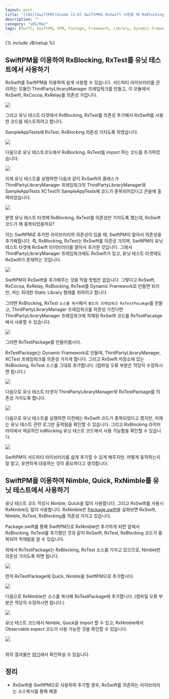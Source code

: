 ```yaml
---
layout: post
title: "[iOS][SwiftPM][Xcode 13.0] SwiftPM로 RxSwift 사용할 때 RxBlocking, RxTest를 유닛테스트에서 사용하기 - 절반해결(코드복사)"
description: ""
category: "iOS/Mac"
tags: [Swift, SwiftPM, SPM, Package, Framework, Library, Dynamic Framework, Static Library]
---
```

{% include JB/setup %}

## SwiftPM을 이용하여 RxBlocking, RxTest를 유닛 테스트에서 사용하기

RxSwift를 SwiftPM을 이용하여 쉽게 사용할 수 있습니다. 서드파티 라이브러리를 관리하는 모듈인 ThirdPartyLibraryManager 프레임워크를 만들고, 이 모듈에서 RxSwift, RxCocoa, RxRelay를 의존성 가집니다.

<p style="text-align:left;"><img src="{{ site.production_url }}/image/2021/12/20211213_01.png"/></p>

그리고 유닛 테스트 타겟에서 RxBlocking, RxTest를 의존성 추가해서 RxSwift를 사용한 코드를 테스트하려고 합니다.

SampleAppTests에 RxTest, RxBlocking 의존성 가지도록 하였습니다.

<p style="text-align:left;"><img src="{{ site.production_url }}/image/2021/12/20211213_02.png"/></p>

다음으로 유닛 테스트코드에서 RxBlocking, RxTest를 import 하는 코드를 추가하였습니다.

<p style="text-align:left;"><img src="{{ site.production_url }}/image/2021/12/20211213_03.png"/></p>

이제 유닛 테스트를 실행하면 다음과 같이 RxSwift의 클래스가 ThirdPartyLibraryManager 프레임워크의 ThirdPartyLibraryManager와 SampleAppTests XCTest의 SampleAppTests에 코드가 중복되어있다고 콘솔에 출력되었습니다.

<p style="text-align:left;"><img src="{{ site.production_url }}/image/2021/12/20211213_04.png"/></p>

분명 유닛 테스트 타겟에 RxBlocking, RxTest를 의존성만 가지도록 했는데, RxSwift 코드가 왜 중복되었을까요?

이는 SwiftPM로 추가한 라이브러리의 의존성이 있을 때, SwiftPM이 알아서 의존성을 추가해줍니다. 즉, RxBlocking, RxTest는 RxSwift를 의존성 가지며, SwiftPM이 유닛 테스트 타겟에 RxSwift 라이브러리를 알아서 추가한 것입니다. 그래서 ThirdPartyLibraryManager 프레임워크에도 RxSwift가 있고, 유닛 테스트 타겟에도 RxSwift가 존재하는 것입니다.

<p style="text-align:left;"><img src="{{ site.production_url }}/image/2021/12/20211213_05.png"/></p>

SwiftPM이 RxSwift을 추가해주는 것을 막을 방법은 없습니다. 그렇다고 RxSwift, RxCocoa, RxRelay, RxBlocking, RxTest를 Dynamic Framework로 만들면 되지만, 저는 최대한 Static Library 형태를 취하려고 합니다.

그러면 RxBlocking, RxTest `소스를 복사`해서 `별도의 프레임워크 RxTestPacakge`를 만들고, ThirdPartyLibraryManager 프레임워크를 의존성 가진다면 ThirdPartyLibraryManager 프레임워크에 적재된 RxSwift 코드를 RxTestPacakge 에서 사용할 수 있습니다.

<p style="text-align:left;"><img src="{{ site.production_url }}/image/2021/12/20211213_06.png"/></p>

그러면 RxTestPackage를 만들어봅시다.

RxTestPackage는 Dynamic Framework로 만들며, ThirdPartyLibraryManager, XCTest 프레임워크를 의존성 가지게 합니다. 그리고 RxSwift 저장소에 있는 RxBlocking, RxTest 소스를 그대로 추가합니다. (컴파일 오류 부분은 적당히 수정하시면 됩니다.)

<p style="text-align:left;"><img src="{{ site.production_url }}/image/2021/12/20211213_07.png"/></p>

다음으로 유닛 테스트 타겟이 ThirdPartyLibraryManager와 RxTestPackage를 의존성 가지도록 합니다. 

<p style="text-align:left;"><img src="{{ site.production_url }}/image/2021/12/20211213_08.png"/></p>

다음으로 유닛 테스트를 실행하면 이전에는 RxSwift 코드가 중복되었다고 했지만, 이제는 유닛 테스트 관련 로그만 출력됨을 확인할 수 있습니다. 그리고 RxBlocking 라이브러리에서 제공하던 toBlocking 유닛 테스트 코드에서 사용 가능함을 확인할 수 있습니다.

<p style="text-align:left;"><img src="{{ site.production_url }}/image/2021/12/20211213_09.png"/></p>

SwiftPM이 서드파티 라이브러리를 쉽게 추가할 수 있게 해주지만, 어떻게 동작하는지 잘 알고, 유연하게 대응하는 것이 중요하다고 생각합니다.

## SwiftPM을 이용하여 Nimble, Quick, RxNimble를 유닛 테스트에서 사용하기

유닛 테스트 코드 작성시 Nimble, Quick을 많이 사용합니다. 그리고 RxSwift를 사용시 RxNimble도 많이 사용합니다. RxNimble은 [Package.swift](https://github.com/RxSwiftCommunity/RxNimble/blob/master/Package.swift#L23)을 살펴보면 RxSwift, Nimble, RxTest, RxBlocking를 의존성 가지고 있습니다. 

Package.swift를 통해 SwiftPM으로 RxNimble만 추가하게 되면 앞에서 RxBlocking, RxTest를 추가했던 것과 같이 RxSwift, RxTest, RxBlocking 코드가 중복되어 적재됨을 알 수 있습니다.

위에서 RxTestPackage는 RxBlocking, RxTest 소스를 가지고 있으므로, Nimble만 의존성 가지도록 하면 됩니다.

<p style="text-align:left;"><img src="{{ site.production_url }}/image/2021/12/20211213_10.png"></p>

먼저 RxTestPackage에 Quick, Nimble을 SwiftPM으로 추가합시다.

<p style="text-align:left;"><img src="{{ site.production_url }}/image/2021/12/20211213_11.png"/></p>

다음으로 RxNimble은 소스를 복사해 RxTestPackage에 추가합니다. (컴파일 오류 부분은 적당히 수정하시면 됩니다.)

<p style="text-align:left;"><img src="{{ site.production_url }}/image/2021/12/20211213_12.png"/></p>

유닛 테스트 코드에서 Nimble, Quick을 import 할 수 있고, RxNimble에서 Observable expect 코드가 사용 가능한 것을 확인할 수 있습니다.

<p style="text-align:left;"><img src="{{ site.production_url }}/image/2021/12/20211213_13.png"/></p>

<br/>위의 결과물은 [여기](https://github.com/minsOne/Experiment-Repo/tree/master/20211213-SampleApp)에서 확인하실 수 있습니다.

## 정리

* RxSwift을 SwiftPM으로 사용하여 추가할 경우, RxSwift를 의존하는 라이브러리는 소스복사를 통해 해결
